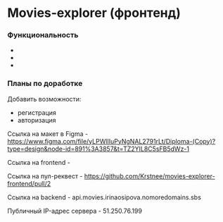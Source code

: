 # Movies-explorer (фронтенд)


  
### Функциональность

* 
* 
* 

### Планы по доработке

Добавить возможности:
* регистрация
* авторизация 

Ссылка на макет в Figma - https://www.figma.com/file/yLPWlIIuPyNgNAL2791rLt/Diploma-(Copy)?type=design&node-id=891%3A3857&t=TZ2YIL8C5sFB5dWz-1

Ссылка на frontend -  

Ссылка на пул-реквест - https://github.com/Krstnee/movies-explorer-frontend/pull/2

Ссылка на backend - api.movies.irinaosipova.nomoredomains.sbs

Публичный IP-адрес сервера - 51.250.76.199
